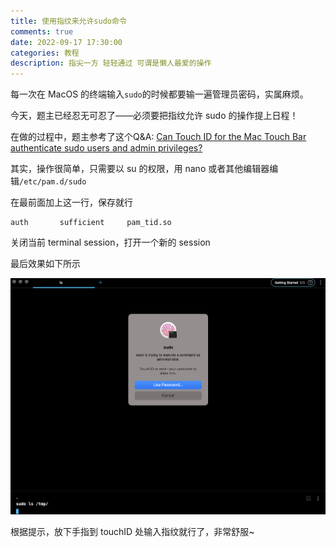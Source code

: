 ```yaml
---
title: 使用指纹来允许sudo命令
comments: true
date: 2022-09-17 17:30:00
categories: 教程
description: 指尖一方 轻轻通过 可谓是懒人最爱的操作
---
```


每一次在 MacOS 的终端输入`sudo`的时候都要输一遍管理员密码，实属麻烦。

今天，题主已经忍无可忍了——必须要把指纹允许 sudo 的操作提上日程！

在做的过程中，题主参考了这个Q&A: [Can Touch ID for the Mac Touch Bar authenticate sudo users and admin privileges?](https://apple.stackexchange.com/questions/259093/can-touch-id-for-the-mac-touch-bar-authenticate-sudo-users-and-admin-privileges)

其实，操作很简单，只需要以 su 的权限，用 nano 或者其他编辑器编辑`/etc/pam.d/sudo`

在最前面加上这一行，保存就行

```text
auth       sufficient     pam_tid.so
```

关闭当前 terminal session，打开一个新的 session

最后效果如下所示

![sudo prompt](./sudo-fingerprint-prompt.png)

根据提示，放下手指到 touchID 处输入指纹就行了，非常舒服~
